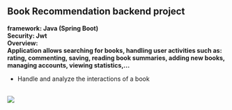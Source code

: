 ## Book Recommendation backend project
**framework: Java (Spring Boot)**
<br>
**Security: Jwt**
<br>
**Overview:**
<br>
**Application allows searching for books, handling user activities such as: rating, commenting, saving, reading book summaries, adding new books, managing accounts, viewing statistics,...**
- Handle and analyze the interactions of a book
 <br>
 <img src="https://github.com/user-attachments/assets/fd25453d-13f2-4f5c-a3b9-6953e13cda3e"/>
